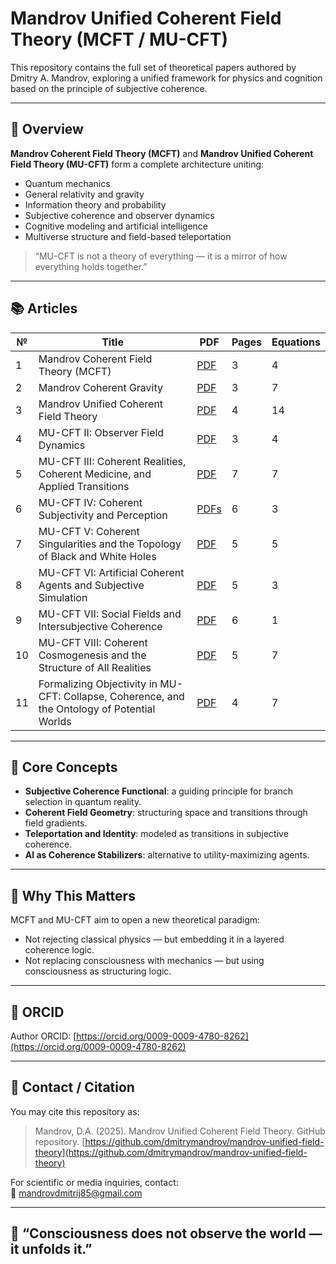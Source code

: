 # Mandrov Unified Coherent Field Theory (MCFT / MU-CFT)

This repository contains the full set of theoretical papers authored by Dmitry A. Mandrov, exploring a unified framework for physics and cognition based on the principle of subjective coherence.

---

## 🧠 Overview

**Mandrov Coherent Field Theory (MCFT)** and **Mandrov Unified Coherent Field Theory (MU-CFT)** form a complete architecture uniting:

- Quantum mechanics
- General relativity and gravity
- Information theory and probability
- Subjective coherence and observer dynamics
- Cognitive modeling and artificial intelligence
- Multiverse structure and field-based teleportation

> “MU-CFT is not a theory of everything — it is a mirror of how everything holds together.”

---

## 📚 Articles

| № | Title | PDF | Pages | Equations |
|--|-------|-----|--------|-----------|
| 1 | Mandrov Coherent Field Theory (MCFT) | [PDF](https://github.com/dmitrymandrov/mandrov-unified-field-theory/blob/main/Mandrov%20Coherent%20Field%20Theory%20(MCFT).pdf) | 3 | 4 |
| 2 | Mandrov Coherent Gravity | [PDF](https://github.com/dmitrymandrov/mandrov-unified-field-theory/blob/main/Mandrov%20Coherent%20Gravity.pdf) | 3 | 7 |
| 3 | Mandrov Unified Coherent Field Theory | [PDF](https://github.com/dmitrymandrov/mandrov-unified-field-theory/blob/main/Mandrov%20Unified%20Coherent%20Field%20Theory.pdf) | 4 | 14 |
| 4 | MU-CFT II: Observer Field Dynamics | [PDF](https://github.com/dmitrymandrov/mandrov-unified-field-theory/blob/main/MU-CFT%20II.pdf) | 3 | 4 |
| 5 | MU-CFT III: Coherent Realities, Coherent Medicine, and Applied Transitions | [PDF](https://github.com/dmitrymandrov/mandrov-unified-field-theory/blob/main/MU-CFT%20III.pdf) | 7 | 7 |
| 6 | MU-CFT IV: Coherent Subjectivity and Perception | [PDFs](https://github.com/dmitrymandrov/mandrov-unified-field-theory/blob/main/MU-CFT%20IV.pdf) | 6 | 3 |
| 7 | MU-CFT V: Coherent Singularities and the Topology of Black and White Holes | [PDF](https://github.com/dmitrymandrov/mandrov-unified-field-theory/blob/main/MU-CFT%20V.pdf) | 5 | 5 |
| 8 | MU-CFT VI: Artificial Coherent Agents and Subjective Simulation | [PDF](https://github.com/dmitrymandrov/mandrov-unified-field-theory/blob/main/MU-CFT%20VI.pdf) | 5 | 3 |
| 9 | MU-CFT VII: Social Fields and Intersubjective Coherence | [PDF](https://github.com/dmitrymandrov/mandrov-unified-field-theory/blob/main/MU-CFT%20VII.pdf) | 6 | 1 |
| 10 | MU-CFT VIII: Coherent Cosmogenesis and the Structure of All Realities | [PDF](https://github.com/dmitrymandrov/mandrov-unified-field-theory/blob/main/MU-CFT%20VIII.pdf) | 5 | 7 |
| 11 | Formalizing Objectivity in MU-CFT: Collapse, Coherence, and the Ontology of Potential Worlds | [PDF](https://github.com/dmitrymandrov/mandrov-unified-field-theory/blob/main/Formalizing%20Objectivity.pdf) | 4 | 7 |

---

## 🔬 Core Concepts

- **Subjective Coherence Functional**: a guiding principle for branch selection in quantum reality.
- **Coherent Field Geometry**: structuring space and transitions through field gradients.
- **Teleportation and Identity**: modeled as transitions in subjective coherence.
- **AI as Coherence Stabilizers**: alternative to utility-maximizing agents.

---

## 🧭 Why This Matters

MCFT and MU-CFT aim to open a new theoretical paradigm:
- Not rejecting classical physics — but embedding it in a layered coherence logic.
- Not replacing consciousness with mechanics — but using consciousness as structuring logic.

---

## 🔗 ORCID

Author ORCID: [https://orcid.org/0009-0009-4780-8262](https://orcid.org/0009-0009-4780-8262)  

---

## 📩 Contact / Citation

You may cite this repository as:

> Mandrov, D.A. (2025). Mandrov Unified Coherent Field Theory. GitHub repository. [https://github.com/dmitrymandrov/mandrov-unified-field-theory](https://github.com/dmitrymandrov/mandrov-unified-field-theory)

For scientific or media inquiries, contact:  
📧 mandrovdmitrij85@gmail.com

---

## 🧠 “Consciousness does not observe the world — it unfolds it.”

